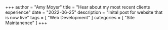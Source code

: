 +++
author = "Amy Moyer"
title = "Hear about my most recent clients experience"
date = "2022-06-25"
description = "Inital post for website that is now live"
tags = [
    "Web Development"
]
categories = [
    "Site Maintanence"
]
+++

